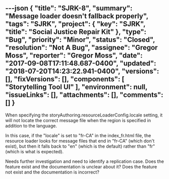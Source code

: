 ---json
{
  "title": "SJRK-8",
  "summary": "Message loader doesn't fallback properly",
  "tags": "SJRK",
  "project": {
    "key": "SJRK",
    "title": "Social Justice Repair Kit"
  },
  "type": "Bug",
  "priority": "Minor",
  "status": "Closed",
  "resolution": "Not A Bug",
  "assignee": "Gregor Moss",
  "reporter": "Gregor Moss",
  "date": "2017-09-08T17:11:48.687-0400",
  "updated": "2018-07-20T14:23:22.941-0400",
  "versions": [],
  "fixVersions": [],
  "components": [
    "Storytelling Tool UI"
  ],
  "environment": null,
  "issueLinks": [],
  "attachments": [],
  "comments": []
}
---
When specifying the storyAuthoring.resourceLoaderConfig.locale setting, it will not locate the correct message file when the region is specified in addition to the language.

In this case, if the "locale" is set to "fr-CA" in the index\_fr.html file, the resource loader looks for message files that end in "fr-CA" (which don't exist), but then it falls back to "en" (which is the default) rather than "fr" (which is what is expected).

Needs further investigation and need to identify a replication case. Does the feature exist and the documentation is unclear about it? Does the feature not exist and the documentation is incorrect?

        